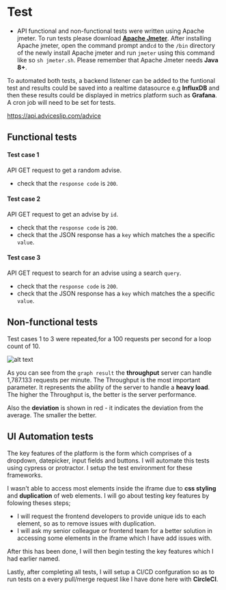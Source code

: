 # Test

* API functional and non-functional tests were written using Apache jmeter. To run tests please download **[Apache Jmeter](https://jmeter.apache.org/download_jmeter.cgi)**.  After installing Apache jmeter, open the command prompt and`cd` to the `/bin` directory of the newly install Apache jmeter and run `jmeter` using this command like so `sh jmeter.sh`. 
Please remember that Apache Jmeter needs **Java 8+**. 

To automated both tests, a backend listener can be added to the funtional test and results could be saved into a realtime datasource e.g **InfluxDB** and then these results could be displayed in metrics platform such as **Grafana**. A cron job will need to be set for tests.

https://api.adviceslip.com/advice
## Functional tests
#### Test case 1
API GET request to get a random advise.
* check that the `response code` is `200`.

#### Test case 2
API GET request to get an advise by `id`.
* check that the `response code` is `200`.
* check that the JSON response has a `key` which matches the a specific `value`.

#### Test case 3
API GET request to search for an advise using a search `query`.
* check that the `response code` is `200`.
* check that the JSON response has a `key` which matches the a specific `value`.

## Non-functional tests
Test cases 1 to 3 were repeated,for a 100 requests per second for a loop count of 10. 

![alt text](https://github.com/ManuBoca92/Test/blob/master/API_tests/Screenshot%202019-09-20%20at%2021.27.02.png)

As you can see from the `graph result` the **throughput** server can handle 1,787.133 requests per minute. The Throughput is the most important parameter. It represents the ability of the server to handle a **heavy load**.  The higher the Throughput is, the better is the server performance.

Also the **deviation** is shown in red - it indicates the deviation from the average. The smaller the better.


## UI Automation tests
The key features of the platform is the form which comprises of a dropdown, datepicker, input fields and buttons. I will automate this tests using cypress or protractor. I setup the test environment for these frameworks.

I wasn't able to access most elements inside the iframe due to **css styling** and **duplication** of web elements. I will go about testing key features by folowing theses steps;
* I will request the frontend developers to provide unique ids to each element, so as to remove issues with duplication. 
* I will ask my senior colleague or frontend team for a better solution in accessing some elements in the iframe which I have add issues with.

After this has been done, I will then begin testing the key features which I had earlier named. 

Lastly, after completing all tests, I will setup a CI/CD confguration so as to run tests on a every pull/merge request like I have done here with **CircleCI**.
